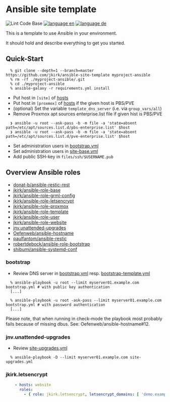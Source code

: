 # Ansible site template

![Lint Code Base](https://github.com/jkirk/ansible-site-template/actions/workflows/superlinter.yml/badge.svg)
[![language en](https://img.shields.io/badge/language-en-red.svg)](README.md)
[![language de](https://img.shields.io/badge/language-de-green.svg)](README.de.md)

This is a template to use Ansible in your environment.

It should hold and describe everything to get you started.

## Quick-Start

```console
  % git clone --depth=1 --branch=master https://github.com/jkirk/ansible-site-template myproject-ansible
  % rm -rf ./myproject-ansible/.git
  % cd ./myproject-ansible
  % ansible-galaxy -r requirements.yml install
```

* Put host in `[site]` of [hosts](hosts)
* Put host in `[proxmox]` of [hosts](hosts) if the given host is PBS/PVE
* (optional) Set the variable `template_dns_server` (i.e. via `group_vars/all`)
* Remove Proxmox apt sources enterprise.list file if given hist is PBS/PVE

```console
  ❯ ansible -u root --ask-pass -b -m file -a 'state=absent path=/etc/apt/sources.list.d/pbs-enterprise.list' $host
  ❯ ansible -u root --ask-pass -b -m file -a 'state=absent path=/etc/apt/sources.list.d/pve-enterprise.list' $host
```

* Set administration users in [bootstrap.yml](bootstrap.yml#L34)
* Set administration users in [site-base.yml](site-base.yml)
* Add public SSH-key in `files/ssh/$USERNAME.pub`

## Overview Ansible roles

* [donat-b/ansible-restic-rest](https://github.com/donat-b/ansible-restic-rest)
* [jkirk/ansible-role-base](https://github.com/jkirk/ansible-role-base)
* [jkirk/ansible-role-grml-config](https://github.com/jkirk/ansible-role-grml-config)
* [jkirk/ansible-role-letsencrypt](https://github.com/jkirk/ansible-role-letsencrypt)
* [jkirk/ansible-role-proxmox](https://github.com/jkirk/ansible-role-proxmox)
* [jkirk/ansible-role-template](https://github.com/jkirk/ansible-role-template)
* [jkirk/ansible-role-user](https://github.com/jkirk/ansible-role-user)
* [jkirk/ansible-role-website](https://github.com/jkirk/ansible-role-website)
* [jnv.unattended-upgrades](https://github.com/jnv/ansible-role-unattended-upgrades)
* [Oefenweb/ansible-hostname](https://github.com/Oefenweb/ansible-hostname)
* [paulfantom/ansible-restic](https://github.com/jkirk/ansible-restic.git)
* [robertdebock/ansible-role-bootstrap](https://github.com/robertdebock/ansible-role-bootstrap)
* [shibumi/ansible-systemd-conf](https://github.com/shibumi/ansible-systemd-conf)

### bootstrap

* Review DNS server in [bootstrap.yml](bootstrap.yml#L14) resp. [bootstrap-template.yml](bootstrap-template.yml#L14)

```console
  % ansible-playbook -u root --limit myserver01.example.com bootstrap.yml # with public key authentication
  [...]

  % ansible-playbook -u root -ask-pass --limit myserver01.example.com bootstrap.yml # with password authentication
  [...]
```

Please note, that when running in check-mode the playbook most probably fails because of missing dbus. See: Oefenweb/ansible-hostname#12.

### jnv.unattended-upgrades

* Review [site-upgrades.yml](site-upgrades.yml)

```console
  % ansible-playbook -D --limit myserver01.example.com site-upgrades.yml
```

### jkirk.letsencrypt

```yaml
    - hosts: website
      roles:
        - { role: jkirk.letsencrypt, letsencrypt_domains: [ 'demo.example.com' ] }
```
